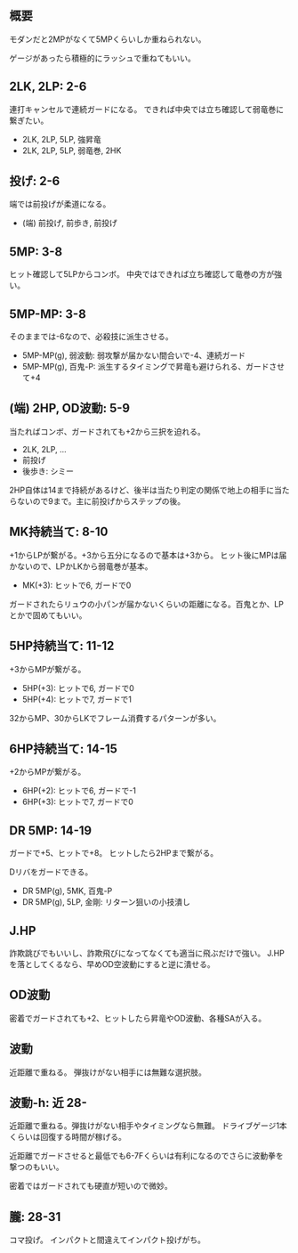 ## 概要

モダンだと2MPがなくて5MPくらいしか重ねられない。

ゲージがあったら積極的にラッシュで重ねてもいい。

## 2LK, 2LP: 2-6

連打キャンセルで連続ガードになる。
できれば中央では立ち確認して弱竜巻に繋ぎたい。

- 2LK, 2LP, 5LP, 強昇竜
- 2LK, 2LP, 5LP, 弱竜巻, 2HK

## 投げ: 2-6

端では前投げが柔道になる。

- (端) 前投げ, 前歩き, 前投げ

## 5MP: 3-8

ヒット確認して5LPからコンボ。
中央ではできれば立ち確認して竜巻の方が強い。

## 5MP-MP: 3-8

そのままでは-6なので、必殺技に派生させる。

- 5MP-MP(g), 弱波動: 弱攻撃が届かない間合いで-4、連続ガード
- 5MP-MP(g), 百鬼-P: 派生するタイミングで昇竜も避けられる、ガードさせて+4

## (端) 2HP, OD波動: 5-9

当たればコンボ、ガードされても+2から三択を迫れる。

- 2LK, 2LP, ...
- 前投げ
- 後歩き: シミー

2HP自体は14まで持続があるけど、後半は当たり判定の関係で地上の相手に当たらないので9まで。主に前投げからステップの後。

## MK持続当て: 8-10

+1からLPが繋がる。+3から五分になるので基本は+3から。
ヒット後にMPは届かないので、LPかLKから弱竜巻が基本。

- MK(+3): ヒットで6, ガードで0

ガードされたらリュウの小パンが届かないくらいの距離になる。百鬼とか、LPとかで固めてもいい。

## 5HP持続当て: 11-12

+3からMPが繋がる。

- 5HP(+3): ヒットで6, ガードで0
- 5HP(+4): ヒットで7, ガードで1

32からMP、30からLKでフレーム消費するパターンが多い。

## 6HP持続当て: 14-15

+2からMPが繋がる。

- 6HP(+2): ヒットで6, ガードで-1
- 6HP(+3): ヒットで7, ガードで0

## DR 5MP: 14-19

ガードで+5、ヒットで+8。
ヒットしたら2HPまで繋がる。

Dリバをガードできる。

- DR 5MP(g), 5MK, 百鬼-P
- DR 5MP(g), 5LP, 金剛: リターン狙いの小技潰し

## J.HP

詐欺跳びでもいいし、詐欺飛びになってなくても適当に飛ぶだけで強い。
J.HPを落としてくるなら、早めOD空波動にすると逆に潰せる。

## OD波動

密着でガードされても+2、ヒットしたら昇竜やOD波動、各種SAが入る。

## 波動

近距離で重ねる。
弾抜けがない相手には無難な選択肢。

## 波動-h: 近 28-

近距離で重ねる。弾抜けがない相手やタイミングなら無難。
ドライブゲージ1本くらいは回復する時間が稼げる。

近距離でガードさせると最低でも6-7Fくらいは有利になるのでさらに波動拳を撃つのもいい。

密着ではガードされても硬直が短いので微妙。

## 朧: 28-31

コマ投げ。
インパクトと間違えてインパクト投げがち。
